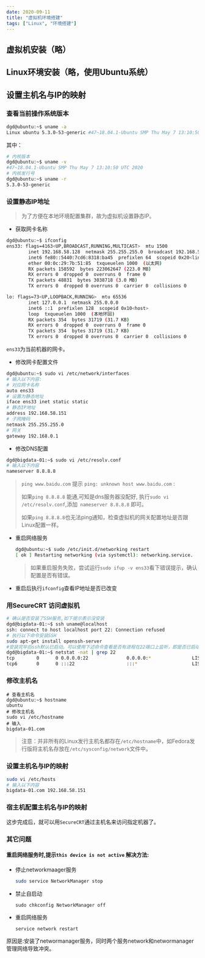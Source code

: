 ```yaml
---
date: 2020-09-11
title: "虚拟机环境搭建"
tags: ["Linux", "环境搭建"]
---
```


## 虚拟机安装（略）

## Linux环境安装（略，使用Ubuntu系统）

## 设置主机名与IP的映射

### 查看当前操作系统版本

```bash
dgd@ubuntu:~$ uname -a
Linux ubuntu 5.3.0-53-generic #47~18.04.1-Ubuntu SMP Thu May 7 13:10:50 UTC 2020 x86_64 x86_64 x86_64 GNU/Linux
```

其中：

```bash
# 内核版本
dgd@ubuntu:~$ uname -v
#47~18.04.1-Ubuntu SMP Thu May 7 13:10:50 UTC 2020
# 内核发行号
dgd@ubuntu:~$ uname -r
5.3.0-53-generic
```

### 设置静态IP地址

> 为了方便在本地环境配置集群，故为虚拟机设置静态IP。

- 获取网卡名称

```bash
dgd@ubuntu:~$ ifconfig
ens33: flags=4163<UP,BROADCAST,RUNNING,MULTICAST>  mtu 1500
        inet 192.168.58.128  netmask 255.255.255.0  broadcast 192.168.58.255
        inet6 fe80::5440:7cd6:8318:ba45  prefixlen 64  scopeid 0x20<link>
        ether 00:0c:29:7b:51:85  txqueuelen 1000  (以太网)
        RX packets 158592  bytes 223062647 (223.0 MB)
        RX errors 0  dropped 0  overruns 0  frame 0
        TX packets 48831  bytes 3038718 (3.0 MB)
        TX errors 0  dropped 0 overruns 0  carrier 0  collisions 0

lo: flags=73<UP,LOOPBACK,RUNNING>  mtu 65536
        inet 127.0.0.1  netmask 255.0.0.0
        inet6 ::1  prefixlen 128  scopeid 0x10<host>
        loop  txqueuelen 1000  (本地环回)
        RX packets 354  bytes 31719 (31.7 KB)
        RX errors 0  dropped 0  overruns 0  frame 0
        TX packets 354  bytes 31719 (31.7 KB)
        TX errors 0  dropped 0 overruns 0  carrier 0  collisions 0
```

`ens33`为当前机器的网卡。

- 修改网卡配置文件

```bash
dgd@ubuntu:~$ sudo vi /etc/network/interfaces
# 输入以下内容:
# 对应网卡名称
auto ens33
# 设置为静态地址
iface ens33 inet static static
# 静态IP地址
address 192.168.58.151
# 子网掩码
netmask 255.255.255.0
# 网关
gateway 192.168.0.1
```

- 修改DNS配置

```bash
dgd@bigdata-01:~$ sudo vi /etc/resolv.conf 
# 输入以下内容
nameserver 8.8.8.8
```

> `ping www.baidu.com` 提示 `ping: unknown host www.baidu.com` :
>
> 如果`ping 8.8.8.8` 能通,可知是dns服务器没配好,
> 执行`sudo vi /etc/resolv.conf`,添加` nameserver 8.8.8.8` 即可。
>
> 如果`ping 8.8.8.8`也无法ping通知，检查虚拟机的网关配置地址是否跟Linux配置一样。

- 重启网络服务

  ```bash
  dgd@ubuntu:~$ sudo /etc/init.d/networking restart
  [ ok ] Restarting networking (via systemctl): networking.service.
  ```

  > 如果重启服务失败，尝试运行`sudo ifup -v ens33`看下错误提示，确认配置是否有错误。

- 重启后执行`ifconfig`查看IP地址是否已改变

### 用SecureCRT 访问虚拟机

```bash
# 确认是否安装了SSH服务,如下提示表示没安装
dgd@bigdata-01:~$ ssh uname@localhost
ssh: connect to host localhost port 22: Connection refused
# 执行以下命令安装SSH
sudo apt-get install openssh-server
#安装完毕后ssh默认已启动。可以使用下述命令查看是否有进程在22端口上监听，即是否已启动：
dgd@bigdata-01:~$ netstat -nat | grep 22
tcp        0      0 0.0.0.0:22              0.0.0.0:*               LISTEN     
tcp6       0      0 :::22                   :::*                    LISTEN 
```

### 修改主机名

```bas
# 查看主机名
dgd@ubuntu:~$ hostname
ubuntu
# 修改主机名
sudo vi /etc/hostname 
# 输入
bigdata-01.com
```

> 注意：并非所有的Linux发行主机名都存在`/etc/hostname`中，如Fedora发行版将主机名存放在`/etc/sysconfig/network`文件中。

### 设置主机名与IP的映射

```bash
sudo vi /etc/hosts
# 输入以下内容
bigdata-01.com 192.168.58.151
```

### 宿主机配置主机名与IP的映射 

这步完成后，就可以用`SecureCRT`通过主机名来访问指定机器了。

### 其它问题

#### 重启网络服务时,提示`this device is not active` 解决方法:

- 停止networkmaager服务

  ```bash
  sudo service NetworkManager stop
  ```

- 禁止自启动

  ```
  sudo chkconfig NetworkManager off
  ```

- 重启网络服务

  ```bash
  service network restart
  ```

原因是:安装了networmanager服务，同时两个服务network和networmanager管理网络导致冲突。